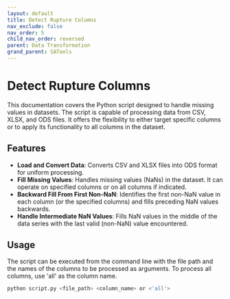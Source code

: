 ```yaml
---
layout: default
title: Detect Rupture Columns
nav_exclude: false
nav_order: 5
child_nav_order: reversed
parent: Data Transformation
grand_parent: SATools
---
```


# Detect Rupture Columns

This documentation covers the Python script designed to handle missing values in datasets. The script is capable of processing data from CSV, XLSX, and ODS files. It offers the flexibility to either target specific columns or to apply its functionality to all columns in the dataset.

## Features

- **Load and Convert Data**: Converts CSV and XLSX files into ODS format for uniform processing.
- **Fill Missing Values**: Handles missing values (NaNs) in the dataset. It can operate on specified columns or on all columns if indicated.
- **Backward Fill From First Non-NaN**: Identifies the first non-NaN value in each column (or the specified columns) and fills preceding NaN values backwards.
- **Handle Intermediate NaN Values**: Fills NaN values in the middle of the data series with the last valid (non-NaN) value encountered.

## Usage

The script can be executed from the command line with the file path and the names of the columns to be processed as arguments. To process all columns, use 'all' as the column name.

```bash
python script.py <file_path> <column_name> or <'all'>
